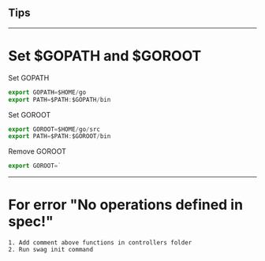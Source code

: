 ## Tips
___
# Set $GOPATH and $GOROOT
Set GOPATH
```javascript
export GOPATH=$HOME/go
export PATH=$PATH:$GOPATH/bin
```
Set GOROOT
```javascript
export GOROOT=$HOME/go/src
export PATH=$PATH:$GOROOT/bin
```
Remove GOROOT
```javascript
export GOROOT=`
```
___
# For error "No operations defined in spec!"
```
1. Add comment above functions in controllers folder
2. Run swag init command
```
